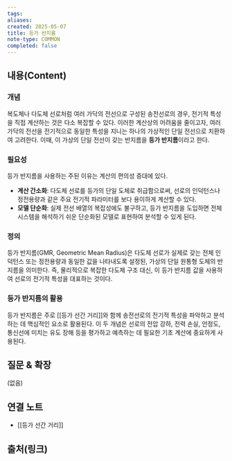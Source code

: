 ```yaml
---
tags:
aliases: 
created: 2025-05-07
title: 등가 반지름
note-type: COMMON
completed: false
---
```


## 내용(Content)

### 개념
복도체나 다도체 선로처럼 여러 가닥의 전선으로 구성된 송전선로의 경우, 전기적 특성을 직접 계산하는 것은 다소 복잡할 수 있다. 이러한 계산상의 어려움을 줄이고자, 여러 가닥의 전선을 전기적으로 동일한 특성을 지니는 하나의 가상적인 단일 전선으로 치환하여 고려한다. 이때, 이 가상의 단일 전선이 갖는 반지름을 **등가 반지름**이라고 한다.

### 필요성
등가 반지름을 사용하는 주된 이유는 계산의 편의성 증대에 있다.
*   **계산 간소화**: 다도체 선로를 등가의 단일 도체로 취급함으로써, 선로의 인덕턴스나 정전용량과 같은 주요 전기적 파라미터를 보다 용이하게 계산할 수 있다.
*   **모델 단순화**: 실제 전선 배열의 복잡성에도 불구하고, 등가 반지름을 도입하면 전체 시스템을 해석하기 쉬운 단순화된 모델로 표현하여 분석할 수 있게 된다.

### 정의
등가 반지름(GMR, Geometric Mean Radius)은 다도체 선로가 실제로 갖는 전체 인덕턴스 또는 정전용량과 동일한 값을 나타내도록 설정된, 가상의 단일 원통형 도체의 반지름을 의미한다. 즉, 물리적으로 복잡한 다도체 구조 대신, 이 등가 반지름 값을 사용하여 선로의 전기적 특성을 대표하는 것이다.



### 등가 반지름의 활용
등가 반지름은 주로 [[등가 선간 거리]]와 함께 송전선로의 전기적 특성을 파악하고 분석하는 데 핵심적인 요소로 활용된다. 이 두 개념은 선로의 전압 강하, 전력 손실, 안정도, 통신선에 미치는 유도 장해 등을 평가하고 예측하는 데 필요한 기초 계산에 중요하게 사용된다.

## 질문 & 확장

(없음)

## 연결 노트

- [[등가 선간 거리]]

## 출처(링크)
